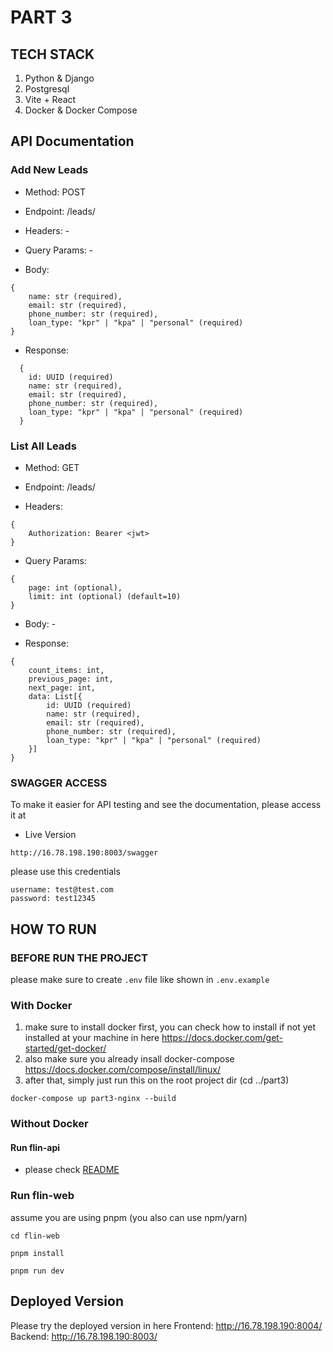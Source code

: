 # PART 3

## TECH STACK

1. Python & Django
2. Postgresql
3. Vite + React
4. Docker & Docker Compose

## API Documentation

### Add New Leads

- Method: POST

- Endpoint: /leads/

- Headers: -

- Query Params: -

- Body:

```
{
    name: str (required),
    email: str (required),
    phone_number: str (required),
    loan_type: "kpr" | "kpa" | "personal" (required)
}
```

- Response:

```
  {
    id: UUID (required)
    name: str (required),
    email: str (required),
    phone_number: str (required),
    loan_type: "kpr" | "kpa" | "personal" (required)
  }
```

### List All Leads

- Method: GET

- Endpoint: /leads/

- Headers:

```
{
    Authorization: Bearer <jwt>
}
```

- Query Params:

```
{
    page: int (optional),
    limit: int (optional) (default=10)
}
```

- Body: -

- Response:

```
{
    count_items: int,
    previous_page: int,
    next_page: int,
    data: List[{
        id: UUID (required)
        name: str (required),
        email: str (required),
        phone_number: str (required),
        loan_type: "kpr" | "kpa" | "personal" (required)
    }]
}
```

### SWAGGER ACCESS

To make it easier for API testing and see the documentation, please access it at

- Live Version

```
http://16.78.198.190:8003/swagger
```

please use this credentials

```
username: test@test.com
password: test12345
```

## HOW TO RUN

### BEFORE RUN THE PROJECT

please make sure to create `.env` file like shown in `.env.example`

### With Docker

1. make sure to install docker first, you can check how to install if not yet installed at your machine in here https://docs.docker.com/get-started/get-docker/
2. also make sure you already insall docker-compose https://docs.docker.com/compose/install/linux/
3. after that, simply just run this on the root project dir (cd ../part3)

```
docker-compose up part3-nginx --build
```

### Without Docker

#### Run flin-api

- please check [README](./flin-api/README.md)

### Run flin-web

assume you are using pnpm (you also can use npm/yarn)

```
cd flin-web
```

```
pnpm install
```

```
pnpm run dev
```

## Deployed Version

Please try the deployed version in here
Frontend:
http://16.78.198.190:8004/
Backend:
http://16.78.198.190:8003/
